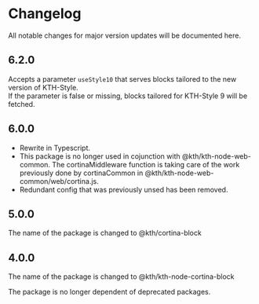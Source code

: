 # Changelog

All notable changes for major version updates will be documented here.

## 6.2.0

Accepts a parameter `useStyle10` that serves blocks tailored to the new version of KTH-Style.  
If the parameter is false or missing, blocks tailored for KTH-Style 9 will be fetched.

## 6.0.0

- Rewrite in Typescript.
- This package is no longer used in cojunction with @kth/kth-node-web-common. The cortinaMiddleware function is taking care of the work previously done by cortinaCommon in @kth/kth-node-web-common/web/cortina.js.
- Redundant config that was previously unsed has been removed.

## 5.0.0

The name of the package is changed to @kth/cortina-block

## 4.0.0

The name of the package is changed to @kth/kth-node-cortina-block

The package is no longer dependent of deprecated packages.

